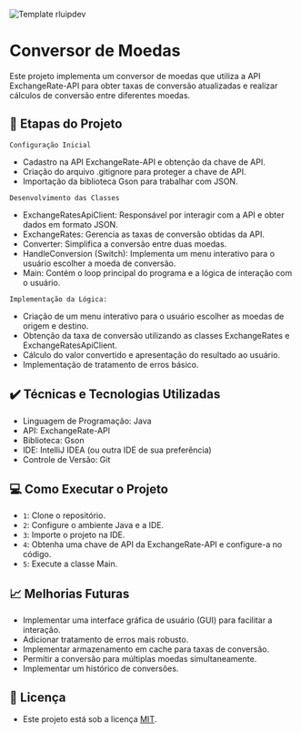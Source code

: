 ![Template rluipdev]( )
# Conversor de Moedas

Este projeto implementa um conversor de moedas que utiliza a API ExchangeRate-API para obter taxas de conversão atualizadas e realizar cálculos de conversão entre diferentes moedas.


## 🔨 Etapas do Projeto

 

``Configuração Inicial``
- Cadastro na API ExchangeRate-API e obtenção da chave de API.
- Criação do arquivo .gitignore para proteger a chave de API.
- Importação da biblioteca Gson para trabalhar com JSON.

``Desenvolvimento das Classes``
- ExchangeRatesApiClient: Responsável por interagir com a API e obter dados em formato JSON.
- ExchangeRates: Gerencia as taxas de conversão obtidas da API.
- Converter: Simplifica a conversão entre duas moedas.
- HandleConversion (Switch): Implementa um menu interativo para o usuário 
escolher a moeda de conversão.
- Main: Contém o loop principal do programa e a lógica de interação com o usuário.

``Implementação da Lógica:``

- Criação de um menu interativo para o usuário escolher as moedas de origem e destino.
- Obtenção da taxa de conversão utilizando as classes ExchangeRates e ExchangeRatesApiClient.
- Cálculo do valor convertido e apresentação do resultado ao usuário.
- Implementação de tratamento de erros básico.



## ✔️ Técnicas e Tecnologias Utilizadas

 - Linguagem de Programação: Java
 - API: ExchangeRate-API
 - Biblioteca: Gson
 - IDE: IntelliJ IDEA (ou outra IDE de sua preferência)
 - Controle de Versão: Git
## 💻 Como Executar o Projeto

- ``1``: Clone o repositório.
- ``2``: Configure o ambiente Java e a IDE.
- ``3``: Importe o projeto na IDE.
- ``4``: Obtenha uma chave de API da ExchangeRate-API e configure-a no código.
- ``5``: Execute a classe Main.

## 📈 Melhorias Futuras

- Implementar uma interface gráfica de usuário (GUI) para facilitar a interação.
- Adicionar tratamento de erros mais robusto.
- Implementar armazenamento em cache para taxas de conversão.
- Permitir a conversão para múltiplas moedas simultaneamente.
- Implementar um histórico de conversões.

## 📝 Licença

- Este projeto está sob a licença [MIT](https://github.com/rluispdev/ProjectCurrencyConvert-/blob/main/READMELicence.md).
